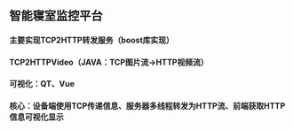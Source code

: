 ## 智能寝室监控平台
#### 主要实现TCP2HTTP转发服务（boost库实现）
#### TCP2HTTPVideo（JAVA：TCP图片流->HTTP视频流）
#### 可视化：QT、Vue
#### 核心：设备端使用TCP传递信息、服务器多线程转发为HTTP流、前端获取HTTP信息可视化显示